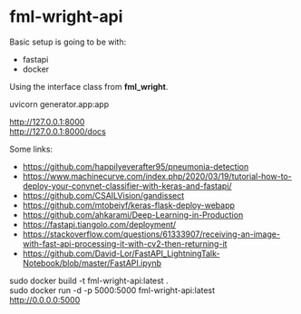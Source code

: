 # fml-wright-api

Basic setup is going to be with:
* fastapi
* docker

Using the interface class from __fml_wright__.

uvicorn generator.app:app

http://127.0.0.1:8000  
http://127.0.0.1:8000/docs  

Some links:
* https://github.com/happilyeverafter95/pneumonia-detection
* https://www.machinecurve.com/index.php/2020/03/19/tutorial-how-to-deploy-your-convnet-classifier-with-keras-and-fastapi/
* https://github.com/CSAILVision/gandissect
* https://github.com/mtobeiyf/keras-flask-deploy-webapp
* https://github.com/ahkarami/Deep-Learning-in-Production
* https://fastapi.tiangolo.com/deployment/
* https://stackoverflow.com/questions/61333907/receiving-an-image-with-fast-api-processing-it-with-cv2-then-returning-it
* https://github.com/David-Lor/FastAPI_LightningTalk-Notebook/blob/master/FastAPI.ipynb


sudo docker build -t fml-wright-api:latest .  
sudo docker run -d -p 5000:5000 fml-wright-api:latest  
http://0.0.0.0:5000
